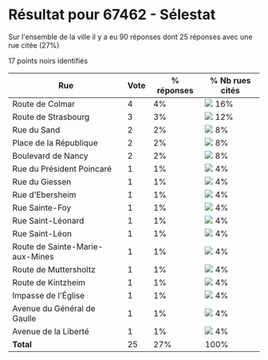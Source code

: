 # Résultat pour 67462 - Sélestat

Sur l'ensemble de la ville il y a eu 90 réponses dont 25 réponses avec une rue citée (27%)

17 points noirs identifiés

| Rue | Vote | % réponses | % Nb rues cités|
|-----|------|------------|----------------|
| Route de Colmar | 4 | 4% | <img src="../../img/bar_16.gif" />&nbsp;16%|
| Route de Strasbourg | 3 | 3% | <img src="../../img/bar_12.gif" />&nbsp;12%|
| Rue du Sand | 2 | 2% | <img src="../../img/bar_8.gif" />&nbsp;8%|
| Place de la République | 2 | 2% | <img src="../../img/bar_8.gif" />&nbsp;8%|
| Boulevard de Nancy | 2 | 2% | <img src="../../img/bar_8.gif" />&nbsp;8%|
| Rue du Président Poincaré | 1 | 1% | <img src="../../img/bar_4.gif" />&nbsp;4%|
| Rue du Giessen | 1 | 1% | <img src="../../img/bar_4.gif" />&nbsp;4%|
| Rue d'Ebersheim | 1 | 1% | <img src="../../img/bar_4.gif" />&nbsp;4%|
| Rue Sainte-Foy | 1 | 1% | <img src="../../img/bar_4.gif" />&nbsp;4%|
| Rue Saint-Léonard | 1 | 1% | <img src="../../img/bar_4.gif" />&nbsp;4%|
| Rue Saint-Léon | 1 | 1% | <img src="../../img/bar_4.gif" />&nbsp;4%|
| Route de Sainte-Marie-aux-Mines | 1 | 1% | <img src="../../img/bar_4.gif" />&nbsp;4%|
| Route de Muttersholtz | 1 | 1% | <img src="../../img/bar_4.gif" />&nbsp;4%|
| Route de Kintzheim | 1 | 1% | <img src="../../img/bar_4.gif" />&nbsp;4%|
| Impasse de l'Église | 1 | 1% | <img src="../../img/bar_4.gif" />&nbsp;4%|
| Avenue du Général de Gaulle | 1 | 1% | <img src="../../img/bar_4.gif" />&nbsp;4%|
| Avenue de la Liberté | 1 | 1% | <img src="../../img/bar_4.gif" />&nbsp;4%|
| **Total** | 25 | 27% | 100%|
